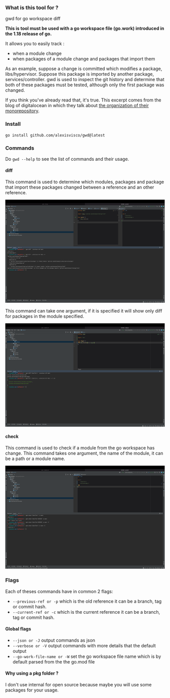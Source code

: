 ### What is this tool for ?

gwd for go workspace diff

**This is tool must be used with a go workspace file (go.work) introduced in the 1.18 release of go.**

It allows you to easily track :
- when a module change
- when packages of a module change and packages that import them

As an example, suppose a change is committed which modifies a package, libs/hypervisor. 
Suppose this package is imported by another package, services/controller.
gwd is used to inspect the git history and determine that both of these packages must be tested, although only the first package was changed.

If you think you've already read that, it's true. This excerpt comes from the blog of digitalocean in which they talk about [the organization of their monorepository](https://blog.digitalocean.com/cthulhu-organizing-go-code-in-a-scalable-repo/).

### Install

```
go install github.com/alexisvisco/gwd@latest 
```

### Commands

Do `gwd --help` to see the list of commands and their usage.

#### diff 

This command is used to determine which modules, packages and package that import these packages changed between a reference and an other reference.

![image diff](.github/diff.png)

This command can take one argument, if it is specified it will show only diff for packages in the module specified.

![image diff module](.github/diff_module.png)

#### check

This command is used to check if a module from the go workspace has change.
This command takes one argument, the name of the module, it can be a path or a module name.

![image diff check](.github/diff_check.png)

### Flags 
Each of theses commands have in common 2 flags:

- `--previous-ref or -p` which is the old reference it can be a branch, tag or commit hash. 
- `--current-ref or -c` which is the current reference it can be a branch, tag or commit hash. 

#### Global flags

- `--json or -J` output commands as json
- `--verbose or -V` output commands with more details that the default output
- `--go-work-file-name or -W` set the go workspace file name which is by default parsed from the the go.mod file

 
#### Why using a pkg folder ?

I don't use internal for open source because maybe you will use some packages for your usage.
